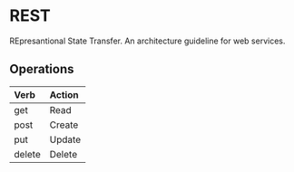 # REST

REpresantional State Transfer. An architecture guideline for web services.

## Operations

| Verb | Action |
| :--- | :--- |
| get | Read |
| post | Create |
| put | Update |
| delete | Delete |

